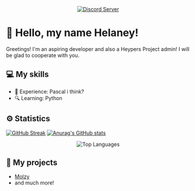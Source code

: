 <!-- README.md -->

<div align="center">
<a href="https://discord.gg/Tvn59rJybp">
  <img src="https://img.shields.io/badge/Join%20us%20on-Discord-blue?style=for-the-badge&logo=discord&logoColor=white&color=7289DA"" alt="Discord Server" />
</a>
</div>


# 👋 Hello, my name Helaney!

Greetings! I'm an aspiring developer and also a Heypers Project admin! I will be glad to cooperate with you.

## 💻 My skills

- 🧠 Experience: Pascal i think?
- 🔍 Learning: Python

## ⚙️ Statistics

[![GitHub Streak](https://streak-stats.demolab.com/?user=helaney12&theme=dark&mode=weekly&currStreakNum=2FD3EB&fire=pink&sideLabels=F00&date_format=[Y.]n.j)](https://git.io/streak-stats)
[![Anurag's GitHub stats](https://github-readme-stats.vercel.app/api?username=helaney12&show_icons=true&theme=dark)](https://github.com/anuraghazra/github-readme-stats)
<div align="center">
  <img src="https://github-readme-stats.vercel.app/api/top-langs/?username=helaney12&layout=compact&theme=dark" alt="Top Languages" />
</div>

## 📑 My projects

- [Molzy](https://github.com/Helaney12/Molzy)
- and much more!
